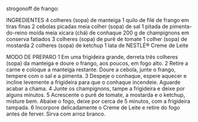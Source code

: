 strogonoff de frango:

INGREDIENTES 
4 colheres (sopa) de manteiga 1 quilo de filé de frango em
tiras finas 2 cebolas picadas meia colher (sopa) de sal 1 pitada de
pimenta-do-reino moída meia xícara (chá) de conhaque 200 g de
champignons em conserva fatiados 3 colheres (sopa) de purê de tomate 1
colher (sopa) de mostarda 2 colheres (sopa) de ketchup 1 lata de NESTLÉ®
Creme de Leite

MODO DE PREPARO 
1 Em uma frigideira grande, derreta três colheres (sopa)
da manteiga e doure o frango, aos poucos, em fogo alto. 2 Retire a carne
e coloque a manteiga restante. Doure a cebola, junte o frango, tempere
com o sal e a pimenta. 3 Despeje o conhaque, espere aquecer e incline
levemente a frigideira para que o conhaque incendeie. Aguarde acabar a
chama. 4 Junte os champignons, tampe a frigideira e deixe por alguns
minutos. 5 Acrescente o purê de tomate, a mostarda e o ketchup, misture
bem. Abaixe o fogo, deixe por cerca de 5 minutos, com a frigideira
tampada. 6 Incorpore delicadamente o Creme de Leite e retire do fogo
antes de ferver. Sirva com arroz branco.
